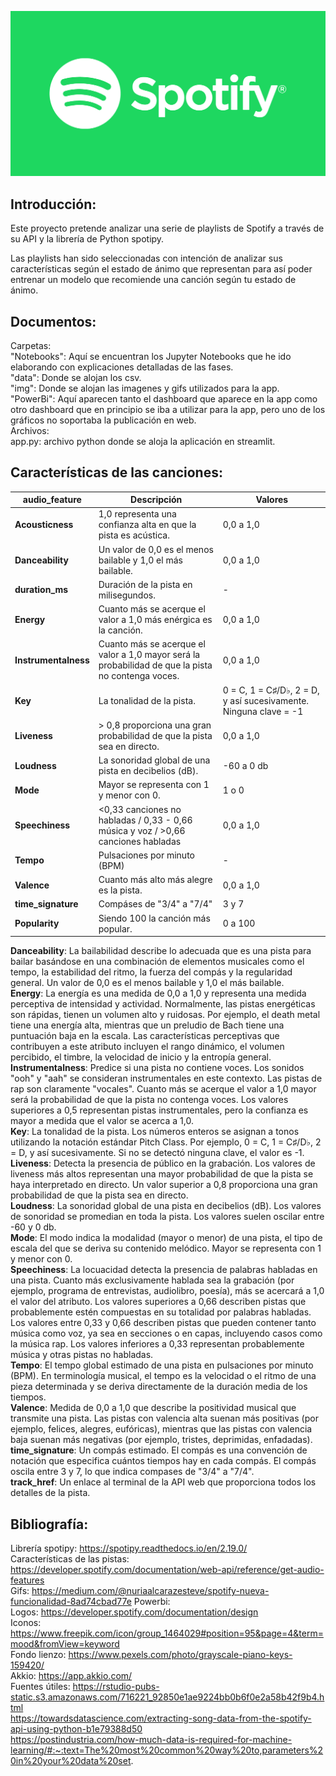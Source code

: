![Logo Image](./img/logo.png)
## Introducción:  
Este proyecto pretende analizar una serie de playlists de Spotify a través de su API y la librería de Python spotipy.  


Las playlists han sido seleccionadas con intención de analizar sus características según el estado de ánimo que representan para así poder entrenar un modelo que recomiende una canción según tu estado de ánimo.  
## Documentos:  
Carpetas:  
"Notebooks": Aquí se encuentran los Jupyter Notebooks que he ido elaborando con explicaciones detalladas de las fases.  
"data": Donde se alojan los csv.  
"img": Donde se alojan las imagenes y gifs utilizados para la app.  
"PowerBi": Aquí aparecen tanto el dashboard que aparece en la app como otro dashboard que en principio se iba a utilizar para la app, pero uno de los gráficos no soportaba la publicación en web.  
Archivos:  
app.py: archivo python donde se aloja la aplicación en streamlit.  


## Características de las canciones:  
| audio_feature | Descripción | Valores |
|---|---|---|
| **Acousticness** | 1,0 representa una confianza alta en que la pista es acústica. | 0,0 a 1,0 |
| **Danceability** | Un valor de 0,0 es el menos bailable y 1,0 el más bailable. | 0,0 a 1,0 |
| **duration_ms** | Duración de la pista en milisegundos. | - |
| **Energy** | Cuanto más se acerque el valor a 1,0 más enérgica es la canción. | 0,0 a 1,0 |
| **Instrumentalness** | Cuanto más se acerque el valor a 1,0 mayor será la probabilidad de que la pista no contenga voces. | 0,0 a 1,0 |
| **Key** | La tonalidad de la pista. | 0 = C, 1 = C♯/D♭, 2 = D, y así sucesivamente. Ninguna clave = -1 |
| **Liveness** | > 0,8 proporciona una gran probabilidad de que la pista sea en directo. | 0,0 a 1,0 |
| **Loudness** | La sonoridad global de una pista en decibelios (dB). | -60 a 0 db |
| **Mode** | Mayor se representa con 1 y menor con 0. | 1 o 0 |
| **Speechiness** | <0,33 canciones no habladas / 0,33 - 0,66 música y voz / >0,66 canciones habladas | 0,0 a 1,0 |
| **Tempo** | Pulsaciones por minuto (BPM) | - |
| **Valence** | Cuanto más alto más alegre es la pista.  |0,0 a 1,0|
| **time_signature** | Compáses de "3/4" a "7/4" | 3 y 7 |
| **Popularity** | Siendo 100 la canción más popular. | 0 a 100 |
 
**Danceability**: La bailabilidad describe lo adecuada que es una pista para bailar basándose en una combinación de elementos musicales como el tempo, la estabilidad del ritmo, la fuerza del compás y la regularidad general. Un valor de 0,0 es el menos bailable y 1,0 el más bailable.  
**Energy**: La energía es una medida de 0,0 a 1,0 y representa una medida perceptiva de intensidad y actividad. Normalmente, las pistas energéticas son rápidas, tienen un volumen alto y ruidosas. Por ejemplo, el death metal tiene una energía alta, mientras que un preludio de Bach tiene una puntuación baja en la escala. Las características perceptivas que contribuyen a este atributo incluyen el rango dinámico, el volumen percibido, el timbre, la velocidad de inicio y la entropía general.  
**Instrumentalness**: Predice si una pista no contiene voces. Los sonidos "ooh" y "aah" se consideran instrumentales en este contexto. Las pistas de rap son claramente "vocales". Cuanto más se acerque el valor a 1,0 mayor será la probabilidad de que la pista no contenga voces. Los valores superiores a 0,5 representan pistas instrumentales, pero la confianza es mayor a medida que el valor se acerca a 1,0.  
**Key**: La tonalidad de la pista. Los números enteros se asignan a tonos utilizando la notación estándar Pitch Class. Por ejemplo, 0 = C, 1 = C♯/D♭, 2 = D, y así sucesivamente. Si no se detectó ninguna clave, el valor es -1.  
**Liveness**: Detecta la presencia de público en la grabación. Los valores de liveness más altos representan una mayor probabilidad de que la pista se haya interpretado en directo. Un valor superior a 0,8 proporciona una gran probabilidad de que la pista sea en directo.  
**Loudness**: La sonoridad global de una pista en decibelios (dB). Los valores de sonoridad se promedian en toda la pista. Los valores suelen oscilar entre -60 y 0 db.  
**Mode**: El modo indica la modalidad (mayor o menor) de una pista, el tipo de escala del que se deriva su contenido melódico. Mayor se representa con 1 y menor con 0.  
**Speechiness**: La locuacidad detecta la presencia de palabras habladas en una pista. Cuanto más exclusivamente hablada sea la grabación (por ejemplo, programa de entrevistas, audiolibro, poesía), más se acercará a 1,0 el valor del atributo. Los valores superiores a 0,66 describen pistas que probablemente estén compuestas en su totalidad por palabras habladas. Los valores entre 0,33 y 0,66 describen pistas que pueden contener tanto música como voz, ya sea en secciones o en capas, incluyendo casos como la música rap. Los valores inferiores a 0,33 representan probablemente música y otras pistas no habladas.  
**Tempo**: El tempo global estimado de una pista en pulsaciones por minuto (BPM). En terminología musical, el tempo es la velocidad o el ritmo de una pieza determinada y se deriva directamente de la duración media de los tiempos.  
**Valence**: Medida de 0,0 a 1,0 que describe la positividad musical que transmite una pista. Las pistas con valencia alta suenan más positivas (por ejemplo, felices, alegres, eufóricas), mientras que las pistas con valencia baja suenan más negativas (por ejemplo, tristes, deprimidas, enfadadas).  
**time_signature**: Un compás estimado. El compás es una convención de notación que especifica cuántos tiempos hay en cada compás. El compás oscila entre 3 y 7, lo que indica compases de "3/4" a "7/4".  
**track_href**: Un enlace al terminal de la API web que proporciona todos los detalles de la pista.  

## Bibliografía:  
Librería spotipy: https://spotipy.readthedocs.io/en/2.19.0/  
Características de las pistas: https://developer.spotify.com/documentation/web-api/reference/get-audio-features  
Gifs: https://medium.com/@nuriaalcarazesteve/spotify-nueva-funcionalidad-8ad74cbad77e
Powerbi:  
Logos: https://developer.spotify.com/documentation/design  
Iconos: https://www.freepik.com/icon/group_1464029#position=95&page=4&term=mood&fromView=keyword  
Fondo lienzo: https://www.pexels.com/photo/grayscale-piano-keys-159420/  
Akkio: https://app.akkio.com/  
Fuentes útiles: https://rstudio-pubs-static.s3.amazonaws.com/716221_92850e1ae9224bb0b6f0e2a58b42f9b4.html  
https://towardsdatascience.com/extracting-song-data-from-the-spotify-api-using-python-b1e79388d50  
https://postindustria.com/how-much-data-is-required-for-machine-learning/#:~:text=The%20most%20common%20way%20to,parameters%20in%20your%20data%20set.

